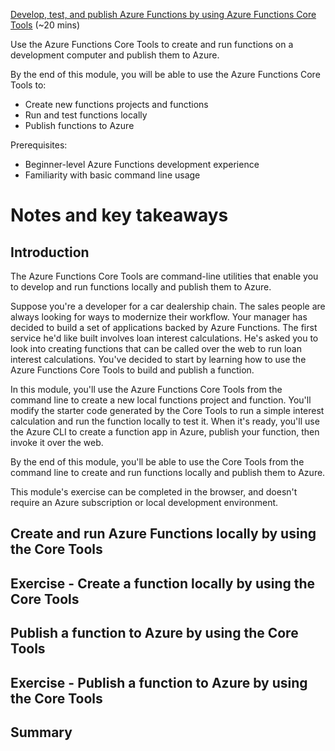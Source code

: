 [Develop, test, and publish Azure Functions by using Azure Functions Core Tools](https://docs.microsoft.com/en-us/learn/modules/develop-test-deploy-azure-functions-with-core-tools/) (~20 mins)

Use the Azure Functions Core Tools to create and run functions on a development computer and publish them to Azure.

By the end of this module, you will be able to use the Azure Functions Core Tools to:

- Create new functions projects and functions
- Run and test functions locally
- Publish functions to Azure

Prerequisites:

- Beginner-level Azure Functions development experience
- Familiarity with basic command line usage

# Notes and key takeaways

## Introduction

The Azure Functions Core Tools are command-line utilities that enable you to develop and run functions locally and publish them to Azure.

Suppose you're a developer for a car dealership chain. The sales people are always looking for ways to modernize their workflow. Your manager has decided to build a set of applications backed by Azure Functions. The first service he'd like built involves loan interest calculations. He's asked you to look into creating functions that can be called over the web to run loan interest calculations. You've decided to start by learning how to use the Azure Functions Core Tools to build and publish a function.

In this module, you'll use the Azure Functions Core Tools from the command line to create a new local functions project and function. You'll modify the starter code generated by the Core Tools to run a simple interest calculation and run the function locally to test it. When it's ready, you'll use the Azure CLI to create a function app in Azure, publish your function, then invoke it over the web.

By the end of this module, you'll be able to use the Core Tools from the command line to create and run functions locally and publish them to Azure.

This module's exercise can be completed in the browser, and doesn't require an Azure subscription or local development environment.

## Create and run Azure Functions locally by using the Core Tools

## Exercise - Create a function locally by using the Core Tools

## Publish a function to Azure by using the Core Tools

## Exercise - Publish a function to Azure by using the Core Tools

## Summary

